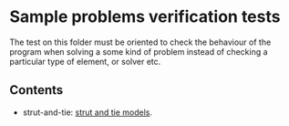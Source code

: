 # Sample problems verification tests 

The test on this folder must be oriented to check the behaviour of the program
when solving a some kind of problem instead of checking a particular type of element, or solver etc.

## Contents

- strut-and-tie: [strut and tie models](https://www.concretecentre.com/Codes/Eurocode-2/Stut-and-Tie.aspx).

